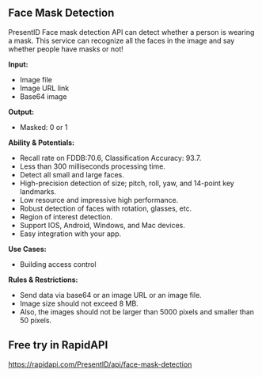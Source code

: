 ## Face Mask Detection
PresentID Face mask detection API can detect whether a person is wearing a mask.
This service can recognize all the faces in the image and say whether people have masks or not!

**Input:**
- Image file
- Image URL link
- Base64 image

**Output:**
- Masked: 0 or 1

**Ability & Potentials:**
- Recall rate on FDDB:70.6, Classification Accuracy: 93.7.
- Less than 300 milliseconds processing time.
- Detect all small and large faces.
- High-precision detection of size; pitch, roll, yaw, and 14-point key landmarks.
- Low resource and impressive high performance.
- Robust detection of faces with rotation, glasses, etc.
- Region of interest detection.
- Support IOS, Android, Windows, and Mac devices.
- Easy integration with your app.

**Use Cases:**
- Building access control

**Rules & Restrictions:**
- Send data via base64 or an image URL or an image file.
- Image size should not exceed 8 MB.
- Also, the images should not be larger than 5000 pixels and smaller than 50 pixels.
## Free try in RapidAPI
https://rapidapi.com/PresentID/api/face-mask-detection
